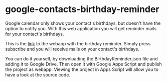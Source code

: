 # google-contacts-birthday-reminder
Google calendar only shows your contact's birthdays, but doesn't have the option to notify you. With this web application you will get reminder mails for your contact's birthdays.

This is the [link](https://script.google.com/macros/s/AKfycbxHEJHTZ9Yw8SeX7uzdAs-DG3lIjM3wJUEnyVqIR3LVysdx_OE/exec) to the webapp with the birthday reminder. Simply press subscribe and you will receive mails on your contact's birthdays.

You can do it yourself, by downloading the BirthdayReminder.json file and adding it to Google Drive. Then open it with Google Apps Script and publish the project as webapp. Viewing the project in Apps Script will allow you to have a look at the source code.
